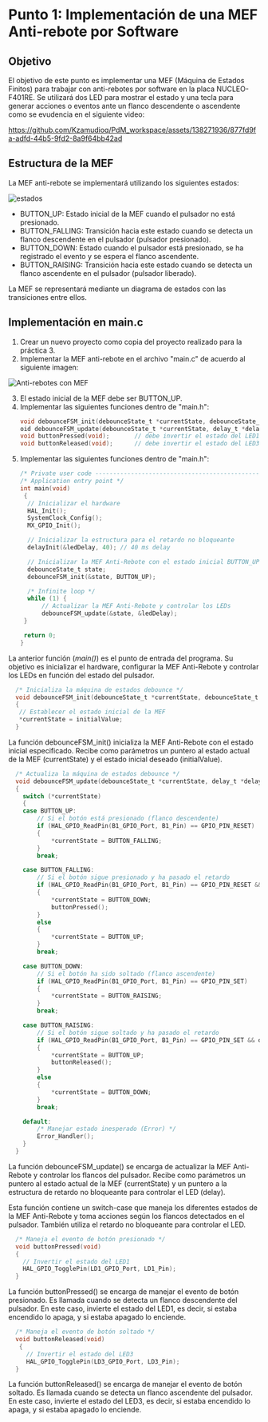 # Punto 1: Implementación de una MEF Anti-rebote por Software

## Objetivo
El objetivo de este punto es implementar una MEF (Máquina de Estados Finitos) para trabajar con anti-rebotes por software en la placa NUCLEO-F401RE. Se utilizará dos LED para mostrar el estado y una tecla para generar acciones o eventos ante un flanco descendente o ascendente como se evudencia en el siguiente video:

https://github.com/Kzamudioq/PdM_workspace/assets/138271936/877fd9fa-adfd-44b5-9fd2-8a9f64bb42ad


## Estructura de la MEF
La MEF anti-rebote se implementará utilizando los siguientes estados:

![estados](https://github.com/Kzamudioq/PdM_workspace/assets/138271936/25d3b435-9151-40aa-a613-eb9f44ab7e35)


- BUTTON_UP: Estado inicial de la MEF cuando el pulsador no está presionado.
- BUTTON_FALLING: Transición hacia este estado cuando se detecta un flanco descendente en el pulsador (pulsador presionado).
- BUTTON_DOWN: Estado cuando el pulsador está presionado, se ha registrado el evento y se espera el flanco ascendente.
- BUTTON_RAISING: Transición hacia este estado cuando se detecta un flanco ascendente en el pulsador (pulsador liberado).
  

La MEF se representará mediante un diagrama de estados con las transiciones entre ellos.

## Implementación en main.c
1. Crear un nuevo proyecto como copia del proyecto realizado para la práctica 3.
2. Implementar la MEF anti-rebote en el archivo "main.c" de acuerdo al siguiente imagen:

![Anti-rebotes con MEF](https://github.com/Kzamudioq/PdM_workspace/assets/138271936/2f6c0794-4590-43ef-87e6-a1e6223f3177)


3. El estado inicial de la MEF debe ser BUTTON_UP.
4. Implementar las siguientes funciones dentro de "main.h":
   ```c
   void debounceFSM_init(debounceState_t *currentState, debounceState_t initialValue);    // debe cargar el estado inicial
   oid debounceFSM_update(debounceState_t *currentState, delay_t *delay);  // debe leer las entradas, resolver la lógica de transición de estados y actualizar las salidas
   void buttonPressed(void);       // debe invertir el estado del LED1
   void buttonReleased(void);      // debe invertir el estado del LED3
   ```
5. Implementar las siguientes funciones dentro de "main.h":
   ```c
   /* Private user code ---------------------------------------------------------*/
   /* Application entry point */
   int main(void)
    {
     // Inicializar el hardware
     HAL_Init();
     SystemClock_Config();
     MX_GPIO_Init();

     // Inicializar la estructura para el retardo no bloqueante
     delayInit(&ledDelay, 40); // 40 ms delay

     // Inicializar la MEF Anti-Rebote con el estado inicial BUTTON_UP
     debounceState_t state;
     debounceFSM_init(&state, BUTTON_UP);

     /* Infinite loop */
     while (1) {
         // Actualizar la MEF Anti-Rebote y controlar los LEDs
         debounceFSM_update(&state, &ledDelay);
    }

    return 0;
   }
   ```
 La anterior función (*main()*) es el punto de entrada del programa. Su objetivo es inicializar el hardware, configurar la MEF Anti-Rebote y controlar los LEDs en función 
 del estado del pulsador.

  ```c
    /* Inicializa la máquina de estados debounce */
    void debounceFSM_init(debounceState_t *currentState, debounceState_t initialValue)
    {
     // Establecer el estado inicial de la MEF
     *currentState = initialValue;
    }
  ```
La función debounceFSM_init() inicializa la MEF Anti-Rebote con el estado inicial especificado. Recibe como parámetros un puntero al estado actual de la MEF (currentState) y el estado inicial deseado (initialValue).

  ```c
    /* Actualiza la máquina de estados debounce */
    void debounceFSM_update(debounceState_t *currentState, delay_t *delay)
    {
      switch (*currentState)
      {
      case BUTTON_UP:
          // Si el botón está presionado (flanco descendente)
          if (HAL_GPIO_ReadPin(B1_GPIO_Port, B1_Pin) == GPIO_PIN_RESET)
          {
              *currentState = BUTTON_FALLING;
          }
          break;

      case BUTTON_FALLING:
          // Si el botón sigue presionado y ha pasado el retardo
          if (HAL_GPIO_ReadPin(B1_GPIO_Port, B1_Pin) == GPIO_PIN_RESET && delayRead(delay))
          {
              *currentState = BUTTON_DOWN;
              buttonPressed();
          }
          else
          {
              *currentState = BUTTON_UP;
          }
          break;

      case BUTTON_DOWN:
          // Si el botón ha sido soltado (flanco ascendente)
          if (HAL_GPIO_ReadPin(B1_GPIO_Port, B1_Pin) == GPIO_PIN_SET)
          {
              *currentState = BUTTON_RAISING;
          }
          break;

      case BUTTON_RAISING:
          // Si el botón sigue soltado y ha pasado el retardo
          if (HAL_GPIO_ReadPin(B1_GPIO_Port, B1_Pin) == GPIO_PIN_SET && delayRead(delay))
          {
              *currentState = BUTTON_UP;
              buttonReleased();
          }
          else
          {
              *currentState = BUTTON_DOWN;
          }
          break;

      default:
          /* Manejar estado inesperado (Error) */
          Error_Handler();
      }
    }

  ```
  La función debounceFSM_update() se encarga de actualizar la MEF Anti-Rebote y controlar los flancos del pulsador. Recibe como parámetros un puntero al estado actual de 
  la MEF (currentState) y un puntero a la estructura de retardo no bloqueante para controlar el LED (delay).

  Esta función contiene un switch-case que maneja los diferentes estados de la MEF Anti-Rebote y toma acciones según los flancos detectados en el pulsador. También utiliza 
  el retardo no bloqueante para controlar el LED.

  ```c
    /* Maneja el evento de botón presionado */
    void buttonPressed(void)
    {
      // Invertir el estado del LED1
      HAL_GPIO_TogglePin(LD1_GPIO_Port, LD1_Pin);
    }
  ```
  La función buttonPressed() se encarga de manejar el evento de botón presionado. Es llamada cuando se detecta un flanco descendente del pulsador. En este caso, invierte 
  el estado del LED1, es decir, si estaba encendido lo apaga, y si estaba apagado lo enciende.

  ```c
    /* Maneja el evento de botón soltado */
    void buttonReleased(void)
     {
       // Invertir el estado del LED3
       HAL_GPIO_TogglePin(LD3_GPIO_Port, LD3_Pin);
    }
  ```
  La función buttonReleased() se encarga de manejar el evento de botón soltado. Es llamada cuando se detecta un flanco ascendente del pulsador. En este caso, invierte el estado del LED3, es decir, si estaba encendido lo apaga, y si estaba apagado lo enciende.
  
